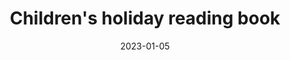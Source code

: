 ---
date: '2023-01-05'
title: "Children's holiday reading book"
thumbnail: "/calendarImg/e57edb_bfd4e3b5decc4259911f46f6c376b000_mv2.jpg"
description: "If you are in Trier, come and discover and listen to interesting stories, read holiday tales and get into the Christmas spirit!"
link: 'https://docs.google.com/forms/d/e/1FAIpQLSd91BiSuBVD5w9SgOIotsghWuYbdT7v5GKyxtRgBhLVXxHy7w/viewform?usp=sharing'
---